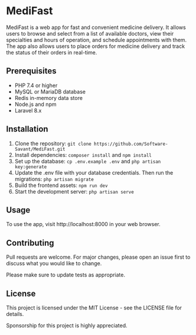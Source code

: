 # MediFast
MediFast is a web app for fast and convenient medicine delivery. It allows users to browse and select from a list of available doctors, view their specialties and hours of operation, and schedule appointments with them. The app also allows users to place orders for medicine delivery and track the status of their orders in real-time.

## Prerequisites
* PHP 7.4 or higher
* MySQL or MariaDB database
* Redis in-memory data store
* Node.js and npm
* Laravel 8.x

## Installation
1. Clone the repository: `git clone https://github.com/Software-Savant/MediFast.git`
1. Install dependencies: `composer install` and `npm install`
1. Set up the database: `cp .env.example .env` and  `php artisan key:generate`
1. Update the .env file with your database credentials. Then run the migrations: `php artisan migrate`
1. Build the frontend assets: `npm run dev`
1. Start the development server: `php artisan serve`

## Usage
To use the app, visit http://localhost:8000 in your web browser.

## Contributing
Pull requests are welcome. For major changes, please open an issue first to discuss what you would like to change.

Please make sure to update tests as appropriate.

## License
This project is licensed under the MIT License - see the LICENSE file for details.

Sponsorship for this project is highly appreciated.
